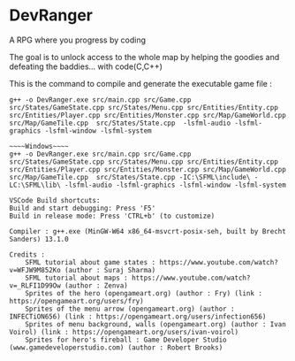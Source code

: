 # DevRanger
A RPG where you progress by coding

The goal is to unlock access to the whole map by helping the goodies and defeating the baddies... with code(C,C++)


This is the command to compile and generate the executable game file : 

~~~~Linux~~~~
g++ -o DevRanger.exe src/main.cpp src/Game.cpp src/States/GameState.cpp src/States/Menu.cpp src/Entities/Entity.cpp src/Entities/Player.cpp src/Entities/Monster.cpp src/Map/GameWorld.cpp src/Map/GameTile.cpp  src/States/State.cpp  -lsfml-audio -lsfml-graphics -lsfml-window -lsfml-system

~~~~Windows~~~~
g++ -o DevRanger.exe src/main.cpp src/Game.cpp src/States/GameState.cpp src/States/Menu.cpp src/Entities/Entity.cpp src/Entities/Player.cpp src/Entities/Monster.cpp src/Map/GameWorld.cpp src/Map/GameTile.cpp  src/States/State.cpp -IC:\SFML\include\ -LC:\SFML\lib\ -lsfml-audio -lsfml-graphics -lsfml-window -lsfml-system

VSCode Build shortcuts: 
Build and start debugging: Press 'F5'
Build in release mode: Press 'CTRL+b' (to customize)

Compiler : g++.exe (MinGW-W64 x86_64-msvcrt-posix-seh, built by Brecht Sanders) 13.1.0
 
Credits : 
    SFML tutorial about game states : https://www.youtube.com/watch?v=WFJW9M852Ko (author : Suraj Sharma)
    SFML tutorial about maps : https://www.youtube.com/watch?v=_RLFI1D99Ow (author : Zenva)
    Sprites of the hero (opengameart.org) (author : Fry) (link : https://opengameart.org/users/fry)  
    Sprites of the menu arrow (opengameart.org) (author : INFECTiON656) (link : https://opengameart.org/users/infection656)     
    Sprites of menu background, walls (opengameart.org) (author : Ivan Voirol) (link : https://opengameart.org/users/ivan-voirol)
    Sprites for hero's fireball : Game Developer Studio (www.gamedeveloperstudio.com) (author : Robert Brooks)
